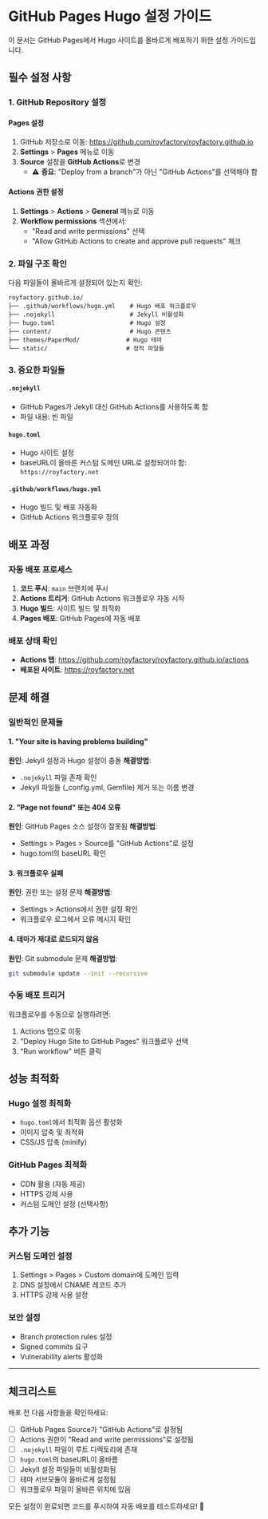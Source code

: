 # GitHub Pages Hugo 설정 가이드

이 문서는 GitHub Pages에서 Hugo 사이트를 올바르게 배포하기 위한 설정 가이드입니다.

## 필수 설정 사항

### 1. GitHub Repository 설정

#### Pages 설정
1. GitHub 저장소로 이동: https://github.com/royfactory/royfactory.github.io
2. **Settings** > **Pages** 메뉴로 이동
3. **Source** 설정을 **GitHub Actions**로 변경
   - ⚠️ **중요**: "Deploy from a branch"가 아닌 "GitHub Actions"를 선택해야 함

#### Actions 권한 설정
1. **Settings** > **Actions** > **General** 메뉴로 이동
2. **Workflow permissions** 섹션에서:
   - "Read and write permissions" 선택
   - "Allow GitHub Actions to create and approve pull requests" 체크

### 2. 파일 구조 확인

다음 파일들이 올바르게 설정되어 있는지 확인:

```
royfactory.github.io/
├── .github/workflows/hugo.yml    # Hugo 배포 워크플로우
├── .nojekyll                     # Jekyll 비활성화
├── hugo.toml                     # Hugo 설정
├── content/                      # Hugo 콘텐츠
├── themes/PaperMod/             # Hugo 테마
└── static/                      # 정적 파일들
```

### 3. 중요한 파일들

#### `.nojekyll`
- GitHub Pages가 Jekyll 대신 GitHub Actions를 사용하도록 함
- 파일 내용: 빈 파일

#### `hugo.toml`
- Hugo 사이트 설정
- baseURL이 올바른 커스텀 도메인 URL로 설정되어야 함: `https://royfactory.net`

#### `.github/workflows/hugo.yml`
- Hugo 빌드 및 배포 자동화
- GitHub Actions 워크플로우 정의

## 배포 과정

### 자동 배포 프로세스
1. **코드 푸시**: `main` 브랜치에 푸시
2. **Actions 트리거**: GitHub Actions 워크플로우 자동 시작
3. **Hugo 빌드**: 사이트 빌드 및 최적화
4. **Pages 배포**: GitHub Pages에 자동 배포

### 배포 상태 확인
- **Actions 탭**: https://github.com/royfactory/royfactory.github.io/actions
- **배포된 사이트**: https://royfactory.net

## 문제 해결

### 일반적인 문제들

#### 1. "Your site is having problems building"
**원인**: Jekyll 설정과 Hugo 설정이 충돌
**해결방법**: 
- `.nojekyll` 파일 존재 확인
- Jekyll 파일들 (_config.yml, Gemfile) 제거 또는 이름 변경

#### 2. "Page not found" 또는 404 오류
**원인**: GitHub Pages 소스 설정이 잘못됨
**해결방법**:
- Settings > Pages > Source를 "GitHub Actions"로 설정
- hugo.toml의 baseURL 확인

#### 3. 워크플로우 실패
**원인**: 권한 또는 설정 문제
**해결방법**:
- Settings > Actions에서 권한 설정 확인
- 워크플로우 로그에서 오류 메시지 확인

#### 4. 테마가 제대로 로드되지 않음
**원인**: Git submodule 문제
**해결방법**:
```bash
git submodule update --init --recursive
```

### 수동 배포 트리거
워크플로우를 수동으로 실행하려면:
1. Actions 탭으로 이동
2. "Deploy Hugo Site to GitHub Pages" 워크플로우 선택
3. "Run workflow" 버튼 클릭

## 성능 최적화

### Hugo 설정 최적화
- `hugo.toml`에서 최적화 옵션 활성화
- 이미지 압축 및 최적화
- CSS/JS 압축 (minify)

### GitHub Pages 최적화
- CDN 활용 (자동 제공)
- HTTPS 강제 사용
- 커스텀 도메인 설정 (선택사항)

## 추가 기능

### 커스텀 도메인 설정
1. Settings > Pages > Custom domain에 도메인 입력
2. DNS 설정에서 CNAME 레코드 추가
3. HTTPS 강제 사용 설정

### 보안 설정
- Branch protection rules 설정
- Signed commits 요구
- Vulnerability alerts 활성화

---

## 체크리스트

배포 전 다음 사항들을 확인하세요:

- [ ] GitHub Pages Source가 "GitHub Actions"로 설정됨
- [ ] Actions 권한이 "Read and write permissions"로 설정됨
- [ ] `.nojekyll` 파일이 루트 디렉토리에 존재
- [ ] `hugo.toml`의 baseURL이 올바름
- [ ] Jekyll 설정 파일들이 비활성화됨
- [ ] 테마 서브모듈이 올바르게 설정됨
- [ ] 워크플로우 파일이 올바른 위치에 있음

모든 설정이 완료되면 코드를 푸시하여 자동 배포를 테스트하세요! 🚀
